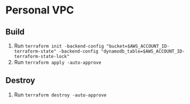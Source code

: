 # Personal VPC

## Build

1. Run `terraform init -backend-config "bucket=$AWS_ACCOUNT_ID-terraform-state" -backend-config "dynamodb_table=$AWS_ACCOUNT_ID-terraform-state-lock"`
2. Run `terraform apply -auto-approve`

## Destroy

1. Run `terraform destroy -auto-approve`
